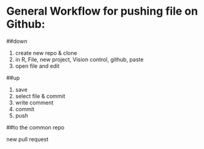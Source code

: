 # General Workflow for pushing file on Github:

##down

1. create new repo & clone
2. in R, File, new project, Vision control, github, paste
3. open file and edit

##up

1. save
2. select file & commit
3. write comment
4. commit
5. push

##to the common repo

new pull request


